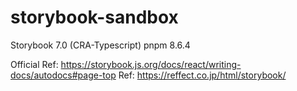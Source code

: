 # storybook-sandbox

Storybook 7.0 (CRA-Typescript)
pnpm 8.6.4

Official Ref: https://storybook.js.org/docs/react/writing-docs/autodocs#page-top
Ref: https://reffect.co.jp/html/storybook/